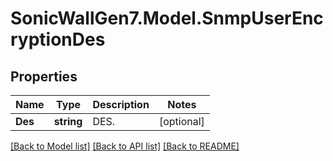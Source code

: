 # SonicWallGen7.Model.SnmpUserEncryptionDes

## Properties

Name | Type | Description | Notes
------------ | ------------- | ------------- | -------------
**Des** | **string** | DES. | [optional] 

[[Back to Model list]](../README.md#documentation-for-models) [[Back to API list]](../README.md#documentation-for-api-endpoints) [[Back to README]](../README.md)

